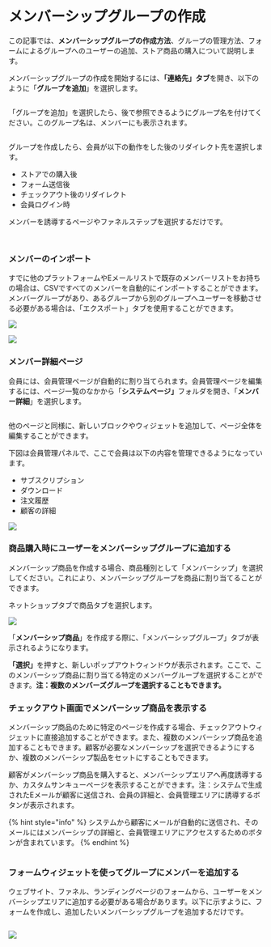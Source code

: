 # メンバーシップグループの作成

この記事では、**メンバーシップグループの作成方法**、グループの管理方法、フォームによるグループへのユーザーの追加、ストア商品の購入について説明します。

メンバーシップグループの作成を開始するには、**「連絡先」タブ**を開き、以下のように「**グループを追加**」を選択します。

<figure><img src="../../.gitbook/assets/スクリーンショット 2023-05-08 22.07.57.png" alt=""><figcaption></figcaption></figure>

「グループを追加」を選択したら、後で参照できるようにグループ名を付けてください。このグループ名は、メンバーにも表示されます。

<figure><img src="../../.gitbook/assets/dae5a4a9-5404-43de-89cc-2ee53a6d19a6_7a2b9be9-d0ad-4e07-9000-e9ade213871c.png" alt=""><figcaption></figcaption></figure>

グループを作成したら、会員が以下の動作をした後のリダイレクト先を選択します。

* ストアでの購入後
* フォーム送信後
* チェックアウト後のリダイレクト
* 会員ログイン時

メンバーを誘導するページやファネルステップを選択するだけです。

<figure><img src="../../.gitbook/assets/c795f175-842f-4c69-9142-a96d6decd79e_b8f3a0f7-a35c-44e0-85a1-22ff9c5bc7b1.png" alt=""><figcaption></figcaption></figure>

<figure><img src="../../.gitbook/assets/9e46927d-d851-4be5-9266-bde16d31f70d_3457c6f2-8f62-46ce-b5e6-f1397c742557.png" alt=""><figcaption></figcaption></figure>

### メンバーのインポート

すでに他のプラットフォームやEメールリストで既存のメンバーリストをお持ちの場合は、CSVですべてのメンバーを自動的にインポートすることができます。メンバーグループがあり、あるグループから別のグループへユーザーを移動させる必要がある場合は、「エクスポート」タブを使用することができます。

![](https://tawk.link/5fdb9abedf060f156a8e15f1/kb/attachments/bUkCgSudPH.png)

![](https://tawk.link/5fdb9abedf060f156a8e15f1/kb/attachments/KqiAaOjN1f.png)

### メンバー詳細ページ

会員には、会員管理ページが自動的に割り当てられます。会員管理ページを編集するには、ページ一覧のなかから「**システムページ」**&#x30D5;ォルダを開き、「**メンバー詳細**」を選択します。

<figure><img src="../../.gitbook/assets/image (14).png" alt=""><figcaption></figcaption></figure>

他のページと同様に、新しいブロックやウィジェットを追加して、ページ全体を編集することができます。

下図は会員管理パネルで、ここで会員は以下の内容を管理できるようになっています。

* サブスクリプション
* ダウンロード
* 注文履歴
* 顧客の詳細

![](<../../.gitbook/assets/スクリーンショット 2024-09-02 14.05.19.png>)

### 商品購入時にユーザーをメンバーシップグループに追加する

メンバーシップ商品を作成する場合、商品種別として「メンバーシップ」を選択してください。これにより、メンバーシップグループを商品に割り当てることができます。

ネットショップタブで商品タブを選択します。

![](<../../.gitbook/assets/image (15).png>)

「**メンバーシップ商品**」を作成する際に、「メンバーシップグループ」タブが表示されるようになります。&#x20;

**「選択」**&#x3092;押すと、新しいポップアウトウィンドウが表示されます。ここで、このメンバーシップ商品に割り当てる特定のメンバーグループを選択することができます。**注：複数のメンバーズグループを選択することもできます。**

### チェックアウト画面でメンバーシップ商品を表示する

メンバーシップ商品のために特定のページを作成する場合、チェックアウトウィジェットに直接追加することができます。また、複数のメンバーシップ商品を追加することもできます。顧客が必要なメンバーシップを選択できるようにするか、複数のメンバーシップ製品をセットにすることもできます。

顧客がメンバーシップ商品を購入すると、メンバーシップエリアへ再度誘導するか、カスタムサンキューページを表示することができます。注：システムで生成されたEメールが顧客に送信され、会員の詳細と、会員管理エリアに誘導するボタンが表示されます。

{% hint style="info" %}
システムから顧客にメールが自動的に送信され、そのメールにはメンバーシップの詳細と、会員管理エリアにアクセスするためのボタンが含まれています。
{% endhint %}

<figure><img src="../../.gitbook/assets/image (16).png" alt=""><figcaption></figcaption></figure>

### フォームウィジェットを使ってグループにメンバーを追加する

ウェブサイト、ファネル、ランディングページのフォームから、ユーザーをメンバーシップエリアに追加する必要がある場合があります。以下に示すように、フォームを作成し、追加したいメンバーシップグループを追加するだけです。

<figure><img src="../../.gitbook/assets/image (17).png" alt=""><figcaption></figcaption></figure>

![](https://tawk.link/5fdb9abedf060f156a8e15f1/kb/attachments/JvpHHVNkG1.png)
